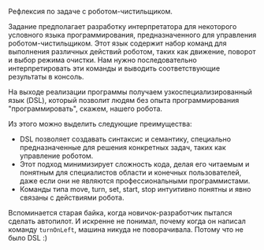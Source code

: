 Рефлексия по задаче с роботом-чистильщиком.

Задание предполагает разработку интерпретатора для некоторого условного языка программирования, 
предназначенного для управления роботом-чистильщиком. 
Этот язык содержит набор команд для выполнения различных действий роботом, таких как движение, поворот и выбор режима очистки. 
Нам нужно последовательно интерпретировать эти команды и выводить соответствующие результаты в консоль.

На выходе реализации программы получаем узкоспециализированный язык (DSL), который позволит людям без опыта программирования "программировать", скажем, нашего робота.

Из этого можно выделить следующие преимущества:
- DSL позволяет создавать синтаксис и семантику, специально предназначенные для решения конкретных задач, таких как управление роботом.
- Этот подход минимизирует сложность кода, делая его читаемым и понятным для специалистов области и конечных пользователей, даже если они не являются профессиональными программистами.
- Команды типа move, turn, set, start, stop интуитивно понятны и явно связаны с действиями робота. 

Вспоминается старая байка, когда новичок-разработчик пытался сделать автопилот. И искренне не понимал, почему когда он написал команду `turnOnLeft`, машина никуда не поворачивала. Потому что не было DSL :)



